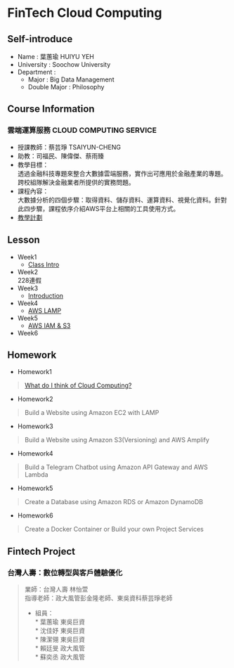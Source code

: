 # FinTech Cloud Computing
## Self-introduce
* Name : 葉蕙瑜 HUIYU YEH
* University : Soochow University
* Department : 
  * Major : Big Data Management
  * Double Major : Philosophy
## Course Information
### 雲端運算服務 CLOUD COMPUTING SERVICE  
* 授課教師：蔡芸琤 TSAIYUN-CHENG  
* 助教：司福民、陳偉傑、蔡雨臻  
* 教學目標：  
透過金融科技專題來整合大數據雲端服務，實作出可應用於金融產業的專題。  
跨校組隊解決金融業者所提供的實務問題。  
* 課程內容：  
大數據分析的四個步驟：取得資料、儲存資料、運算資料、視覺化資料。針對此四步驟，課程依序介紹AWS平台上相關的工具使用方式。  
* [教學計劃](http://doc.sys.scu.edu.tw/teachplanHtml/1092/1092BDM21301.html)
## Lesson
* Week1  
  * [Class Intro](https://drive.google.com/file/d/1RCUnZUk5qfb_ukjVjv5ievIR-3ZHs6Do/view)  
* Week2  
228連假
* Week3  
  * [Introduction](https://drive.google.com/file/d/1UYbm03ehUAsKlICvyp1P4I0PZ_g8vlCv/view)
* Week4  
  * [AWS LAMP](https://drive.google.com/file/d/1ysolgVFlpZTMhIPXL7sbdnSzjG5XUicN/view)  
* Week5  
  * [AWS IAM & S3](https://drive.google.com/file/d/1zTAF-32yebhsIAqjfyM30cjMKl9lvbf-/view)  
* Week6  
## Homework
* Homework1
> [What do I think of Cloud Computing?](https://github.com/HUIYUYEH/FinTech/blob/main/HW/HW1.md)
* Homework2
> Build a Website using Amazon EC2 with LAMP
* Homework3
> Build a Website using Amazon S3(Versioning) and AWS Amplify
* Homework4
> Build a Telegram Chatbot using Amazon API Gateway and AWS Lambda
* Homework5
> Create a Database using Amazon RDS or Amazon DynamoDB
* Homework6
> Create a Docker Container or Build your own Project Services
## Fintech Project
### 台灣人壽：數位轉型與客戶體驗優化 
> 業師：台灣人壽 林怡萱  
指導老師：政大風管彭金隆老師、東吳資科蔡芸琤老師  
> * 組員：  
    * 葉蕙瑜 東吳巨資  
    * 沈佳妤 東吳巨資  
    * 陳潔翎 東吳巨資  
    * 賴廷旻 政大風管   
    * 蘇奕丞 政大風管  
